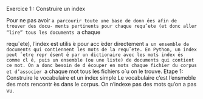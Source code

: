 Exercice 1 : Construire un index

Pour ne pas avoir `a parcourir toute une base de donn ́ees afin de trouver des docu-
ments pertinents pour chaque requˆete (et donc aller “lire” tous les documents `a chaque

requˆete), l’index est utilis ́e pour acc ́eder directement `a un ensemble de documents qui
contiennent les mots de la requˆete.
En Python, un index peut ˆetre repr ́esent ́e par un dictionaire avec les mots index ́es
comme cl ́e, puis un ensemble (ou une liste) de documents qui contient ce mot.
On a donc besoin de d ́ecouper en mots chaque fichier du corpus et d’associer `a
chaque mot tous les fichiers o`u on le trouve.
Etape 1: Construire le vocabulaire et un index simple
Le vocabulaire c’est l’ensmeble des mots rencontr ́es dans le corpus. On n’indexe
pas des mots qu’on a pas vu.

